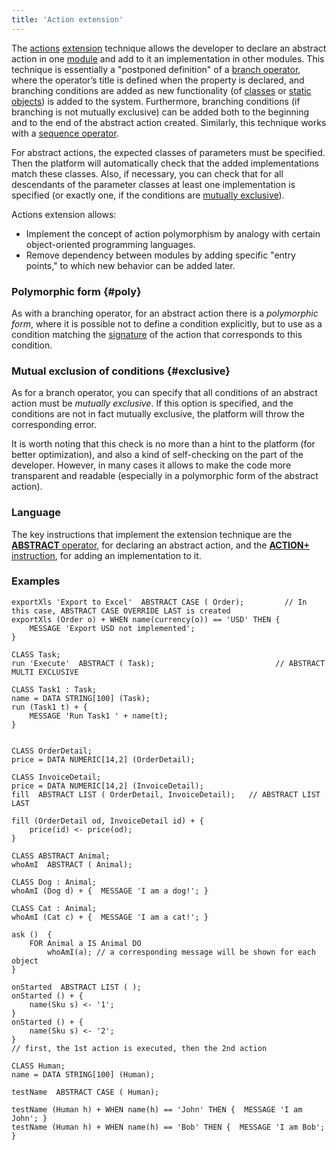 ```yaml
---
title: 'Action extension'
---
```


The [actions](Actions.md) [extension](Extensions.md) technique allows the developer to declare an abstract action in one [module](Modules.md) and add to it an implementation in other modules. This technique is essentially a "postponed definition" of a [branch operator](Branching_CASE_IF_MULTI_.md), where the operator’s title is defined when the property is declared, and branching conditions are added as new functionality (of [classes](Classes.md) or [static objects](Static_objects.md)) is added to the system. Furthermore, branching conditions (if branching is not mutually exclusive) can be added both to the beginning and to the end of the abstract action created. Similarly, this technique works with a [sequence operator](Sequence_..._.md).

For abstract actions, the expected classes of parameters must be specified. Then the platform will automatically check that the added implementations match these classes. Also, if necessary, you can check that for all descendants of the parameter classes at least one implementation is specified (or exactly one, if the conditions are [mutually exclusive](Selection_CASE_IF_MULTI_OVERRIDE_EXCLUSIVE_.md)).

Actions extension allows:

-   Implement the concept of action polymorphism by analogy with certain object-oriented programming languages.
-   Remove dependency between modules by adding specific "entry points," to which new behavior can be added later.

### Polymorphic form {#poly}

As with a branching operator, for an abstract action there is a *polymorphic form*, where it is possible not to define a condition explicitly, but to use as a condition matching the [signature](Property_signature_CLASS_.md) of the action that corresponds to this condition.

### Mutual exclusion of conditions {#exclusive}

As for a branch operator, you can specify that all conditions of an abstract action must be *mutually exclusive*. If this option is specified, and the conditions are not in fact mutually exclusive, the platform will throw the corresponding error.

It is worth noting that this check is no more than a hint to the platform (for better optimization), and also a kind of self-checking on the part of the developer. However, in many cases it allows to make the code more transparent and readable (especially in a polymorphic form of the abstract action).

### Language

The key instructions that implement the extension technique are the [**ABSTRACT** operator](ABSTRACT_operator_action_.md), for declaring an abstract action, and the [**ACTION+** instruction](ACTION+_instruction.md), for adding an implementation to it.

### Examples

```lsf
exportXls 'Export to Excel'  ABSTRACT CASE ( Order);         // In this case, ABSTRACT CASE OVERRIDE LAST is created
exportXls (Order o) + WHEN name(currency(o)) == 'USD' THEN {
    MESSAGE 'Export USD not implemented';
}

CLASS Task;
run 'Execute'  ABSTRACT ( Task);                           // ABSTRACT MULTI EXCLUSIVE

CLASS Task1 : Task;
name = DATA STRING[100] (Task);
run (Task1 t) + {
    MESSAGE 'Run Task1 ' + name(t);
}


CLASS OrderDetail;
price = DATA NUMERIC[14,2] (OrderDetail);

CLASS InvoiceDetail;
price = DATA NUMERIC[14,2] (InvoiceDetail);
fill  ABSTRACT LIST ( OrderDetail, InvoiceDetail);   // ABSTRACT LIST LAST

fill (OrderDetail od, InvoiceDetail id) + {
    price(id) <- price(od);
}
```


```lsf
CLASS ABSTRACT Animal;
whoAmI  ABSTRACT ( Animal);

CLASS Dog : Animal;
whoAmI (Dog d) + {  MESSAGE 'I am a dog!'; }

CLASS Cat : Animal;
whoAmI (Cat c) + {  MESSAGE 'I am a сat!'; }

ask ()  {
    FOR Animal a IS Animal DO
        whoAmI(a); // a corresponding message will be shown for each object
}

onStarted  ABSTRACT LIST ( );
onStarted () + {
    name(Sku s) <- '1';
}
onStarted () + {
    name(Sku s) <- '2';
}
// first, the 1st action is executed, then the 2nd action

CLASS Human;
name = DATA STRING[100] (Human);

testName  ABSTRACT CASE ( Human);

testName (Human h) + WHEN name(h) == 'John' THEN {  MESSAGE 'I am John'; }
testName (Human h) + WHEN name(h) == 'Bob' THEN {  MESSAGE 'I am Bob'; }
```

  
